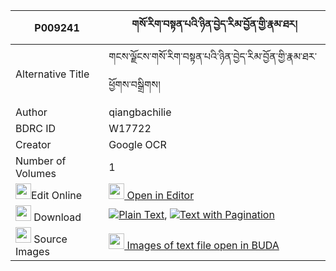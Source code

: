 |P009241|གསོ་རིག་བསྟན་པའི་ཉིན་བྱེད་རིམ་བྱོན་གྱི་རྣམ་ཐར། 
| --- | --- 
|Alternative Title |གངས་ལྗོངས་གསོ་རིག་བསྟན་པའི་ཉིན་བྱེད་རིམ་བྱོན་གྱི་རྣམ་ཐར་ཕྱོགས་བསྒྲིགས།
|Author| qiangbachilie
|BDRC ID | W17722
|Creator | Google OCR
|Number of Volumes| 1
|<img width="25" src="https://img.icons8.com/color/25/000000/edit-property.png">Edit Online| [<img width="25" src="https://avatars.githubusercontent.com/u/45091458?s=200&v=4"> Open in Editor](http://editor.openpecha.org/P009241)
|<img width="25" src="https://img.icons8.com/fluent/48/000000/download-2.png"/>  Download | [![](https://img.icons8.com/color/20/000000/txt.png)Plain Text](https://github.com/Openpecha/P009241/releases/download/v1/sorik_tenpa_i_nyinje_rimjon_gy_plain_P009241.zip), [![](https://img.icons8.com/color/20/000000/txt.png)Text with Pagination](https://github.com/Openpecha/P009241/releases/download/v1/sorik_tenpa_i_nyinje_rimjon_gy_pages_P009241.zip)
|<img width="25" src="https://img.icons8.com/plasticine/100/000000/pictures-folder.png"/>  Source Images | [<img width="25" src="https://library.bdrc.io/icons/BUDA-small.svg"> Images of text file open in BUDA](https://library.bdrc.io/show/bdr:W17722)